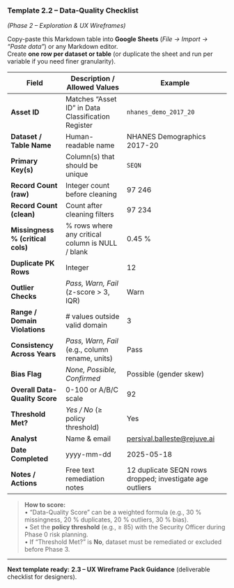 ### Template **2.2 – Data-Quality Checklist**

_(Phase 2 – Exploration & UX Wireframes)_

Copy-paste this Markdown table into **Google Sheets** (_File → Import → “Paste data”_) or any Markdown editor.  
Create **one row per dataset or table** (or duplicate the sheet and run per variable if you need finer granularity).

|**Field**|**Description / Allowed Values**|**Example**|
|---|---|---|
|**Asset ID**|Matches “Asset ID” in Data Classification Register|`nhanes_demo_2017_20`|
|**Dataset / Table Name**|Human-readable name|NHANES Demographics 2017-20|
|**Primary Key(s)**|Column(s) that should be unique|`SEQN`|
|**Record Count (raw)**|Integer count before cleaning|97 246|
|**Record Count (clean)**|Count after cleaning filters|97 234|
|**Missingness % (critical cols)**|% rows where any critical column is NULL / blank|0.45 %|
|**Duplicate PK Rows**|Integer|12|
|**Outlier Checks**|_Pass, Warn, Fail_ (z-score > 3, IQR)|Warn|
|**Range / Domain Violations**|# values outside valid domain|3|
|**Consistency Across Years**|_Pass, Warn, Fail_ (e.g., column rename, units)|Pass|
|**Bias Flag**|_None, Possible, Confirmed_|Possible (gender skew)|
|**Overall Data-Quality Score**|0-100 or A/B/C scale|92|
|**Threshold Met?**|_Yes / No_ (≥ policy threshold)|Yes|
|**Analyst**|Name & email|[persival.balleste@rejuve.ai](mailto:persival.balleste@rejuve.ai)|
|**Date Completed**|yyyy-mm-dd|2025-05-18|
|**Notes / Actions**|Free text remediation notes|12 duplicate SEQN rows dropped; investigate age outliers|

> **How to score:**  
> • “Data-Quality Score” can be a weighted formula (e.g., 30 % missingness, 20 % duplicates, 20 % outliers, 30 % bias).  
> • Set the **policy threshold** (e.g., ≥ 85) with the Security Officer during Phase 0 risk planning.  
> • If “Threshold Met?” is **No**, dataset must be remediated or excluded before Phase 3.

---

**Next template ready:** **2.3 – UX Wireframe Pack Guidance** (deliverable checklist for designers).  
